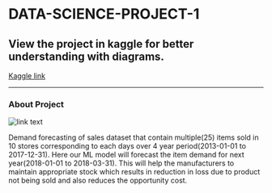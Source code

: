 # DATA-SCIENCE-PROJECT-1

## View the project in kaggle for better understanding with diagrams.
[Kaggle link](https://www.kaggle.com/code/karanpk/demand-forecasting)
***********************************************
### **About Project**
![link text](https://miro.medium.com/max/1400/1*RG1ybhW-wvw8SAdNrK7VVg.png)

Demand forecasting of sales dataset that contain multiple(25) items sold in 10 stores corresponding to each days over 4 
year period(2013-01-01 to 2017-12-31). Here our ML model will forecast the item demand for next year(2018-01-01 to 2018-03-31).
This will help the manufacturers to maintain appropriate stock which results in reduction in loss due to product not being sold and also reduces the opportunity cost.
